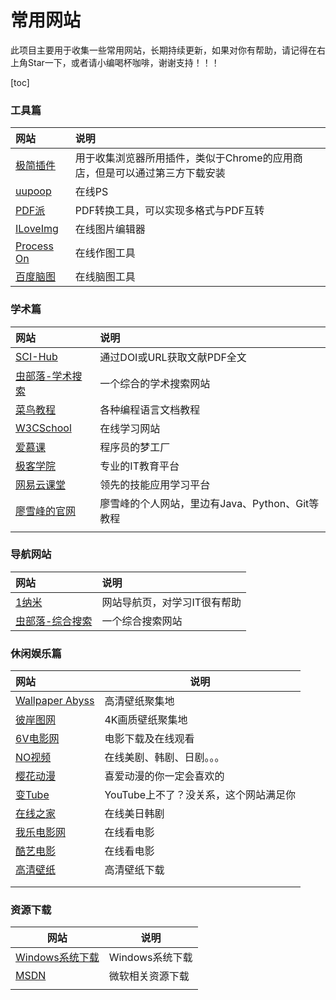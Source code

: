 # 常用网站

此项目主要用于收集一些常用网站，长期持续更新，如果对你有帮助，请记得在右上角Star一下，或者请小编喝杯咖啡，谢谢支持！！！



[toc]



### 工具篇

| 网站                                         | 说明                                       |
|:------------------------------------------ |:---------------------------------------- |
| [极简插件](https://chrome.zzzmh.cn/)           | 用于收集浏览器所用插件，类似于Chrome的应用商店，但是可以通过第三方下载安装 |
| [uupoop](https://www.uupoop.com/)          | 在线PS                                     |
| [PDF派](https://www.pdfpai.com)             | PDF转换工具，可以实现多格式与PDF互转                    |
| [ILoveImg](https://www.iloveimg.com/zh-cn) | 在线图片编辑器                                  |
| [Process On](https://v3.processon.com/)    | 在线作图工具                                   |
| [百度脑图](https://naotu.baidu.com)            | 在线脑图工具                                   |

### 学术篇

| 网站                                          | 说明                 |
|:------------------------------------------- |:------------------ |
| [SCI-Hub](http://sci-hub.tw/)               | 通过DOI或URL获取文献PDF全文 |
| [虫部落-学术搜索](https://scholar.chongbuluo.com/) | 一个综合的学术搜索网站        |
| [菜鸟教程](https://www.runoob.com/)             | 各种编程语言文档教程         |
| [W3CSchool](https://www.w3cschool.cn/)      | 在线学习网站             |
| [爱慕课](https://www.imooc.com/)               | 程序员的梦工厂            |
| [极客学院](https://www.jikexueyuan.com/)        | 专业的IT教育平台          |
| [网易云课堂](https://study.163.com/)             | 领先的技能应用学习平台        |
| [廖雪峰的官网](https://www.liaoxuefeng.com/)      | 廖雪峰的个人网站，里边有Java、Python、Git等教程 |
|                                             |                    |

### 导航网站

| 网站                                        | 说明              |
|:----------------------------------------- |:--------------- |
| [1纳米](http://1nami.com/)                  | 网站导航页，对学习IT很有帮助 |
| [虫部落-综合搜索](https://search.chongbuluo.com) | 一个综合搜索网站        |

### 休闲娱乐篇

| 网站                                                            | 说明                     |
|:------------------------------------------------------------- | ---------------------- |
| [Wallpaper Abyss](https://wall.alphacoders.com/?lang=Chinese) | 高清壁纸聚集地                |
| [彼岸图网](http://pic.netbian.com/)                               | 4K画质壁纸聚集地              |
| [6V电影网](https://www.66s.cc/?jevsfm=z8iuj3)                    | 电影下载及在线观看              |
| [NO视频](https://www.novipnoad.com/)                            | 在线美剧、韩剧、日剧。。。          |
| [樱花动漫](http://www.yhdm.tv/)                                   | 喜爱动漫的你一定会喜欢的           |
| [变Tube](https://www.biantube.com/)                            | YouTube上不了？没关系，这个网站满足你 |
| [在线之家](https://www.zxzjs.com/)                                | 在线美日韩剧                 |
| [我乐电影网](http://56dy.com/)                                     | 在线看电影                  |
| [酷艺电影](https://www.kuyitv.com/)                               | 在线看电影                  |
| [高清壁纸](https://hdqwalls.com/)                                 | 高清壁纸下载                 |
|                                                               |                        |
|                                                               |                        |

### 资源下载

| 网站                                                  | 说明          |
| --------------------------------------------------- | ----------- |
| [Windows系统下载](https://tb.rg-adguard.net/public.php) | Windows系统下载 |
| [MSDN](https://msdn.itellyou.cn/)                   | 微软相关资源下载    |
|                                                     |             |
